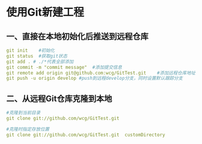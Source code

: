 # 使用Git新建工程
## 一、直接在本地初始化后推送到远程仓库
```yml
git init    #初始化
git status  #获取git状态
git add . # ./*代表全部添加
git commit -m "commit message"  #添加提交信息
git remote add origin git@github.com:wcg/GitTest.git    #添加远程仓库地址
git push -u origin develop #push到远程develop分支，同时设置默认跟踪分支
```

## 二、从远程Git仓库克隆到本地
```yml
#克隆到当前目录
git clone git://github.com/wcg/GitTest.git  

#克隆时指定存放位置
git clone git://github.com/wcg/GitTest.git  customDirectory
```